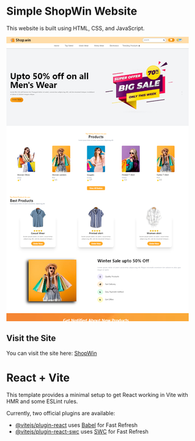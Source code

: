 
# Simple ShopWin Website

This website is built using HTML, CSS, and JavaScript.

![Technologies Used: HTML/ TailwindCSS / JS / React + Vite](ShopWin.png)

## Visit the Site

You can visit the site here: [ShopWin](https://simple-site-ShopWin.vercel.app/)




# React + Vite

This template provides a minimal setup to get React working in Vite with HMR and some ESLint rules.

Currently, two official plugins are available:

- [@vitejs/plugin-react](https://github.com/vitejs/vite-plugin-react/blob/main/packages/plugin-react/README.md) uses [Babel](https://babeljs.io/) for Fast Refresh
- [@vitejs/plugin-react-swc](https://github.com/vitejs/vite-plugin-react-swc) uses [SWC](https://swc.rs/) for Fast Refresh
